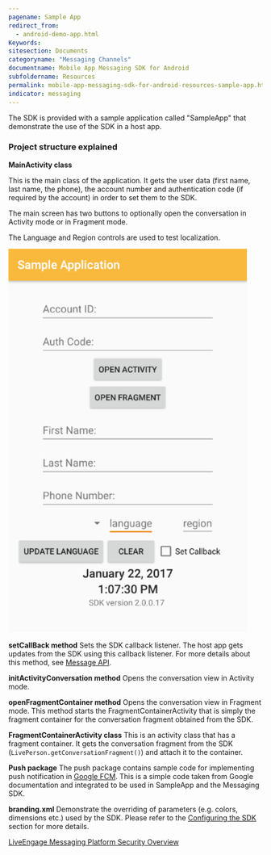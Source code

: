 ```yaml
---
pagename: Sample App
redirect_from:
  - android-demo-app.html
Keywords:
sitesection: Documents
categoryname: "Messaging Channels"
documentname: Mobile App Messaging SDK for Android
subfoldername: Resources
permalink: mobile-app-messaging-sdk-for-android-resources-sample-app.html
indicator: messaging
---
```


The SDK is provided with a sample application called "SampleApp" that demonstrate the use of the SDK in a host app.

###  Project structure explained

**MainActivity class**

This is the main class of the application. It gets the user data (first name, last name, the phone),  the account number and authentication code (if required by the account) in order to set them to the SDK.

The main screen has two buttons to optionally open the conversation in Activity mode or in Fragment mode.

The Language and Region controls are used to test localization.

![sampleapplication](img/sampleapplication.png)

**setCallBack method** 
Sets the SDK callback listener. The host app gets updates from the SDK using this callback listener. For more details about this method, see [Message API](mobile-app-messaging-sdk-for-android-sdk-apis-messaging-api.html#setcallback).

**initActivityConversation method** 
Opens the conversation view in Activity mode.

**openFragmentContainer method** 
Opens the conversation view in Fragment mode. This method starts the FragmentContainerActivity that is simply the fragment container for the conversation fragment obtained from the SDK.

**FragmentContainerActivity class** 
This is an activity class that has a fragment container. It gets the conversation fragment from the SDK (`LivePerson.getConversationFragment()`) and attach it to the container.

**Push package**
The push package contains sample code for implementing push notification in [Google FCM](https://firebase.google.com/docs/cloud-messaging/). This is a simple code taken from Google documentation and integrated to be used in SampleApp and the Messaging SDK.

**branding.xml**
Demonstrate the overriding of parameters (e.g. colors, dimensions etc.) used by the SDK. Please refer to the [Configuring the SDK](android-initialization.html) section for more details.

[LiveEngage Messaging Platform Security Overview](https://s3-eu-west-1.amazonaws.com/ce-sr/CA/security/LiveEngage+Messaging+Platform+Security+Overview.pdf)

